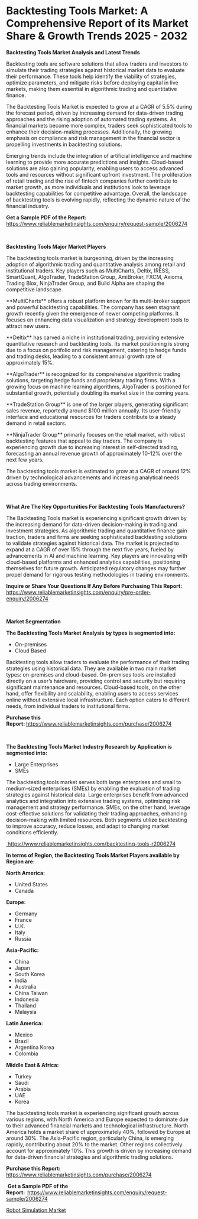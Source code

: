 <p><h1>Backtesting Tools Market: A Comprehensive Report of its Market Share & Growth Trends 2025 - 2032</h1></p><p><strong>Backtesting Tools Market Analysis and Latest Trends</strong></p>
<p><p>Backtesting tools are software solutions that allow traders and investors to simulate their trading strategies against historical market data to evaluate their performance. These tools help identify the viability of strategies, optimize parameters, and mitigate risks before deploying capital in live markets, making them essential in algorithmic trading and quantitative finance.</p><p>The Backtesting Tools Market is expected to grow at a CAGR of 5.5% during the forecast period, driven by increasing demand for data-driven trading approaches and the rising adoption of automated trading systems. As financial markets become more complex, traders seek sophisticated tools to enhance their decision-making processes. Additionally, the growing emphasis on compliance and risk management in the financial sector is propelling investments in backtesting solutions.</p><p>Emerging trends include the integration of artificial intelligence and machine learning to provide more accurate predictions and insights. Cloud-based solutions are also gaining popularity, enabling users to access advanced tools and resources without significant upfront investment. The proliferation of retail trading and the rise of fintech companies further contribute to market growth, as more individuals and institutions look to leverage backtesting capabilities for competitive advantage. Overall, the landscape of backtesting tools is evolving rapidly, reflecting the dynamic nature of the financial industry.</p></p>
<p><strong>Get a Sample PDF of the Report:&nbsp;</strong> <a href="https://www.reliablemarketinsights.com/enquiry/request-sample/2006274?utm_campaign=3064&utm_medium=2&utm_source=Github&utm_content=ia&utm_term=10032025&utm_id=backtesting-tools">https://www.reliablemarketinsights.com/enquiry/request-sample/2006274</a></p>
<p>&nbsp;</p>
<p><strong>Backtesting Tools Major Market Players</strong></p>
<p><p>The backtesting tools market is burgeoning, driven by the increasing adoption of algorithmic trading and quantitative analysis among retail and institutional traders. Key players such as MultiCharts, Deltix, IRESS, SmartQuant, AlgoTrader, TradeStation Group, AmiBroker, FXCM, Axioma, Trading Blox, NinjaTrader Group, and Build Alpha are shaping the competitive landscape.</p><p>**MultiCharts** offers a robust platform known for its multi-broker support and powerful backtesting capabilities. The company has seen stagnant growth recently given the emergence of newer competing platforms. It focuses on enhancing data visualization and strategy development tools to attract new users.</p><p>**Deltix** has carved a niche in institutional trading, providing extensive quantitative research and backtesting tools. Its market positioning is strong due to a focus on portfolio and risk management, catering to hedge funds and trading desks, leading to a consistent annual growth rate of approximately 15%.</p><p>**AlgoTrader** is recognized for its comprehensive algorithmic trading solutions, targeting hedge funds and proprietary trading firms. With a growing focus on machine learning algorithms, AlgoTrader is positioned for substantial growth, potentially doubling its market size in the coming years.</p><p>**TradeStation Group** is one of the larger players, generating significant sales revenue, reportedly around $100 million annually. Its user-friendly interface and educational resources for traders contribute to a steady demand in retail sectors.</p><p>**NinjaTrader Group** primarily focuses on the retail market, with robust backtesting features that appeal to day traders. The company is experiencing growth due to increasing interest in self-directed trading, forecasting an annual revenue growth of approximately 10-12% over the next few years.</p><p>The backtesting tools market is estimated to grow at a CAGR of around 12% driven by technological advancements and increasing analytical needs across trading environments.</p></p>
<p>&nbsp;</p>
<p><strong>What Are The Key Opportunities For Backtesting Tools Manufacturers?</strong></p>
<p><p>The Backtesting Tools market is experiencing significant growth driven by the increasing demand for data-driven decision-making in trading and investment strategies. As algorithmic trading and quantitative finance gain traction, traders and firms are seeking sophisticated backtesting solutions to validate strategies against historical data. The market is projected to expand at a CAGR of over 15% through the next five years, fueled by advancements in AI and machine learning. Key players are innovating with cloud-based platforms and enhanced analytics capabilities, positioning themselves for future growth. Anticipated regulatory changes may further propel demand for rigorous testing methodologies in trading environments.</p></p>
<p><strong>Inquire or Share Your Questions If Any Before Purchasing This Report:</strong> <a href="https://www.reliablemarketinsights.com/enquiry/pre-order-enquiry/2006274?utm_campaign=3064&utm_medium=2&utm_source=Github&utm_content=ia&utm_term=10032025&utm_id=backtesting-tools">https://www.reliablemarketinsights.com/enquiry/pre-order-enquiry/2006274</a></p>
<p>&nbsp;</p>
<p><strong>Market Segmentation</strong></p>
<p><strong>The Backtesting Tools Market Analysis by types is segmented into:</strong></p>
<p><ul><li>On-premises</li><li>Cloud Based</li></ul></p>
<p><p>Backtesting tools allow traders to evaluate the performance of their trading strategies using historical data. They are available in two main market types: on-premises and cloud-based. On-premises tools are installed directly on a user’s hardware, providing control and security but requiring significant maintenance and resources. Cloud-based tools, on the other hand, offer flexibility and scalability, enabling users to access services online without extensive local infrastructure. Each option caters to different needs, from individual traders to institutional firms.</p></p>
<p><strong>Purchase this Report:&nbsp;</strong><a href="https://www.reliablemarketinsights.com/purchase/2006274?utm_campaign=3064&utm_medium=2&utm_source=Github&utm_content=ia&utm_term=10032025&utm_id=backtesting-tools">https://www.reliablemarketinsights.com/purchase/2006274</a></p>
<p>&nbsp;</p>
<p><strong>The Backtesting Tools Market Industry Research by Application is segmented into:</strong></p>
<p><ul><li>Large Enterprises</li><li>SMEs</li></ul></p>
<p><p>The backtesting tools market serves both large enterprises and small to medium-sized enterprises (SMEs) by enabling the evaluation of trading strategies against historical data. Large enterprises benefit from advanced analytics and integration into extensive trading systems, optimizing risk management and strategy performance. SMEs, on the other hand, leverage cost-effective solutions for validating their trading approaches, enhancing decision-making with limited resources. Both segments utilize backtesting to improve accuracy, reduce losses, and adapt to changing market conditions efficiently.</p></p>
<p><a href="https://www.reliablemarketinsights.com/backtesting-tools-r2006274?utm_campaign=3064&utm_medium=2&utm_source=Github&utm_content=ia&utm_term=10032025&utm_id=backtesting-tools">&nbsp;https://www.reliablemarketinsights.com/backtesting-tools-r2006274</a></p>
<p><strong>In terms of Region, the Backtesting Tools Market Players available by Region are:</strong></p>
<p>
    <p> <strong> North America: </strong>
        <ul>
            <li>United States</li>
            <li>Canada</li>
        </ul>
        </p> 
    <p> <strong> Europe: </strong>
        <ul>
            <li>Germany</li>
            <li>France</li>
            <li>U.K.</li>
            <li>Italy</li>
            <li>Russia</li>
        </ul>
        </p> 
    <p> <strong> Asia-Pacific: </strong>
        <ul>
            <li>China</li>
            <li>Japan</li>
            <li>South Korea</li>
            <li>India</li>
            <li>Australia</li>
            <li>China Taiwan</li>
            <li>Indonesia</li>
            <li>Thailand</li>
            <li>Malaysia</li>
        </ul>
        </p> 
    <p> <strong> Latin America: </strong>
        <ul>
            <li>Mexico</li>
            <li>Brazil</li>
            <li>Argentina Korea</li>
            <li>Colombia</li>
        </ul>
        </p> 
    <p> <strong> Middle East & Africa: </strong>
        <ul>
            <li>Turkey</li>
            <li>Saudi</li>
            <li>Arabia</li>
            <li>UAE</li>
            <li>Korea</li>
        </ul>
    </p>
    </p>
<p><p>The backtesting tools market is experiencing significant growth across various regions, with North America and Europe expected to dominate due to their advanced financial markets and technological infrastructure. North America holds a market share of approximately 40%, followed by Europe at around 30%. The Asia-Pacific region, particularly China, is emerging rapidly, contributing about 20% to the market. Other regions collectively account for approximately 10%. This growth is driven by increasing demand for data-driven financial strategies and algorithmic trading solutions.</p></p>
<p><strong>Purchase this Report: </strong><a href="https://www.reliablemarketinsights.com/purchase/2006274?utm_campaign=3064&utm_medium=2&utm_source=Github&utm_content=ia&utm_term=10032025&utm_id=backtesting-tools">https://www.reliablemarketinsights.com/purchase/2006274</a></p>
<p>&nbsp;<strong>Get a Sample PDF of the Report:&nbsp;&nbsp;</strong><a href="https://www.reliablemarketinsights.com/enquiry/request-sample/2006274?utm_campaign=3064&utm_medium=2&utm_source=Github&utm_content=ia&utm_term=10032025&utm_id=backtesting-tools">https://www.reliablemarketinsights.com/enquiry/request-sample/2006274</a></p>
<p><strong></strong></p>
<p><p><a href="https://github.com/usraceby/Market-Research-Report-List-1/blob/main/robot-simulation-market.md?utm_campaign=3064&utm_medium=2&utm_source=Github&utm_content=ia&utm_term=10032025&utm_id=backtesting-tools">Robot Simulation Market</a></p></p>